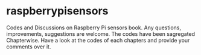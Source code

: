 # raspberrypisensors
Codes and Discussions on Raspberry Pi sensors book.
Any questions, improvements, suggestions are welcome.
The codes have been sagregated Chapterwise.
Have a look at the codes of each chapters and provide your comments over it.
